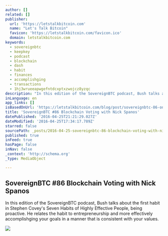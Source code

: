 ```yaml
---
author: []
related: []
publisher:
  url: 'https://letstalkbitcoin.com'
  name: "Let's Talk Bitcoin"
  favicon: 'https://letstalkbitcoin.com/favicon.ico'
  domain: letstalkbitcoin.com
keywords:
  - sovereignbtc
  - keepkey
  - podcast
  - blockchain
  - dash
  - habit
  - finances
  - accomplishging
  - transactions
  - 1hj3wrueeapwgefntdcxptxzwojcz8yzqc
description: "In this edition of the SovereignBTC podcast, Bush talks about the first habit in Stephen Covey's Seven Habits of Highly Effective People, being proactive. He relates the habit to entrepreneurship and more effectively accomplishging your goals in a manner that is consistent with your values."
inLanguage: en
app_links: []
isBasedOnUrl: 'https://letstalkbitcoin.com/blog/post/sovereignbtc-86-on-being-proactive-and-blockchain-voting-with-nick-spanos'
title: 'SovereignBTC #86 Blockchain Voting with Nick Spanos'
datePublished: '2016-04-25T21:21:29.027Z'
dateModified: '2016-04-25T17:34:17.789Z'
starred: false
sourcePath: _posts/2016-04-25-sovereignbtc-86-blockchain-voting-with-nick-spanos.md
published: true
inFeed: true
hasPage: false
inNav: false
_context: 'http://schema.org'
_type: MediaObject

---
```

<article style=""><h1>SovereignBTC #86 Blockchain Voting with Nick Spanos</h1><p>In this edition of the SovereignBTC podcast, Bush talks about the first habit in Stephen Covey's Seven Habits of Highly Effective People, being proactive. He relates the habit to entrepreneurship and more effectively accomplishging your goals in a manner that is consistent with your values.</p><img src="https://letstalkbitcoin.com/files/blogs/1764-ee9fadf23ca3d655b494c2f42b6d7a80729fdbbcbdd24e44df3374d7f505cc2a.jpg" /></article>